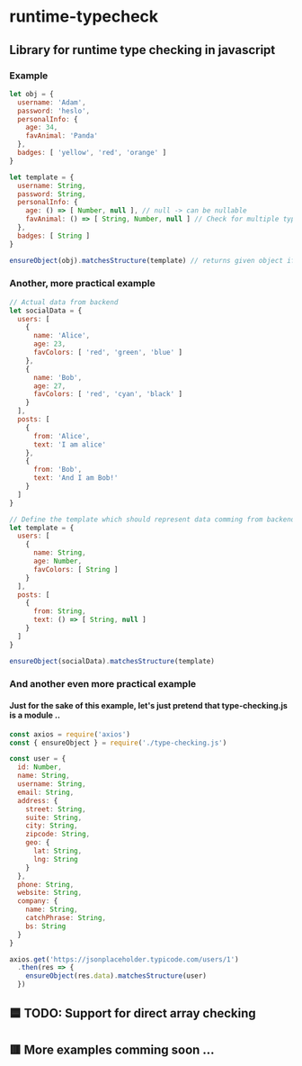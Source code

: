 # runtime-typecheck

## Library for runtime type checking in javascript

### Example
```javascript
let obj = {
  username: 'Adam',
  password: 'heslo',
  personalInfo: {
    age: 34,
    favAnimal: 'Panda'
  },
  badges: [ 'yellow', 'red', 'orange' ]
}

let template = {
  username: String,
  password: String,
  personalInfo: {
    age: () => [ Number, null ], // null -> can be nullable
    favAnimal: () => [ String, Number, null ] // Check for multiple types
  },
  badges: [ String ]
}

ensureObject(obj).matchesStructure(template) // returns given object if matches, false if not
```
### Another, more practical example

```javascript
// Actual data from backend
let socialData = {
  users: [
    {
      name: 'Alice',
      age: 23,
      favColors: [ 'red', 'green', 'blue' ]
    },
    {
      name: 'Bob',
      age: 27,
      favColors: [ 'red', 'cyan', 'black' ]
    }
  ],
  posts: [
    {
      from: 'Alice',
      text: 'I am alice'
    },
    {
      from: 'Bob',
      text: 'And I am Bob!'
    }
  ]
}

// Define the template which should represent data comming from backend
let template = {
  users: [
    {
      name: String,
      age: Number,
      favColors: [ String ]
    }
  ],
  posts: [
    {
      from: String,
      text: () => [ String, null ]
    }
  ]
}

ensureObject(socialData).matchesStructure(template)
```

### And another even more practical example
#### Just for the sake of this example, let's just pretend that type-checking.js is a module ..
```javascript
const axios = require('axios')
const { ensureObject } = require('./type-checking.js')

const user = {
  id: Number,
  name: String,
  username: String,
  email: String,
  address: {
    street: String,
    suite: String,
    city: String,
    zipcode: String,
    geo: {
      lat: String,
      lng: String
    }
  },
  phone: String,
  website: String,
  company: {
    name: String, 
    catchPhrase: String,
    bs: String
  }
}

axios.get('https://jsonplaceholder.typicode.com/users/1')
  .then(res => {
    ensureObject(res.data).matchesStructure(user)
  })
```

## 🟦 TODO: Support for direct array checking
## 🟥 More examples comming soon ...